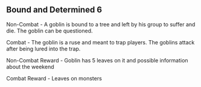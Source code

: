 ## Bound and Determined 6

Non-Combat - A goblin is bound to a tree and left by his group to suffer and die.  The goblin can be questioned.

Combat - The goblin is a ruse and meant to trap players.  The goblins attack after being lured into the trap.

Non-Combat Reward - Goblin has 5 leaves on it and possible information about the weekend

Combat Reward - Leaves on monsters
